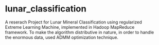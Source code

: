 # lunar_classification
A reserach Project for Lunar Mineral Classification using regularized Extreme Learning Machine, implemented in Hadoop MapReduce framework. To make the algorithm distributive in nature, in order to handle the enormous data, used ADMM optimization technique. 
